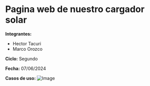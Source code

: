 # Pagina web de nuestro cargador solar

**Integrantes:**
- Hector Tacuri
- Marco Orozco

**Ciclo:** Segundo

**Fecha:** 07/06/2024

**Casos de uso:**
![Image](https://i.postimg.cc/W3zcPHfV/Whats-App-Image-2024-06-07-at-1-50-44-AM.jpg)
